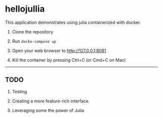 # hellojullia

This application demonstrates using julia containerized with docker.

1. Clone the repository

2. Run `docke-compose up`

3. Open your web browser to http://127.0.0.1:8081

4. Kill the container by pressing Ctrl+C (or Cmd+C on Mac)

---

## TODO

1. Testing

2. Creating a more feature-rich interface.

3. Leveraging some the power of Julia
